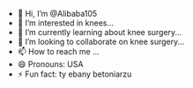 - 👋 Hi, I’m @Alibaba105
- 👀 I’m interested in knees...
- 🌱 I’m currently learning about knee surgery...
- 💞️ I’m looking to collaborate on knee surgery...
- 📫 How to reach me ...
- 😄 Pronouns: USA
- ⚡ Fun fact: ty ebany betoniarzu

<!---
Alibaba105/Alibaba105 is a ✨ special ✨ repository because its `README.md` (this file) appears on your GitHub profile.
You can click the Preview link to take a look at your changes.
--->
